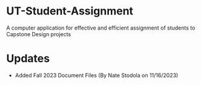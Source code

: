 # UT-Student-Assignment
A computer application for effective and efficient assignment of students to Capstone Design projects

# Updates
- Added Fall 2023 Document Files (By Nate Stodola on 11/16/2023)
